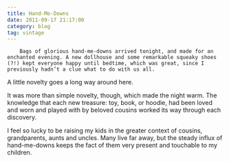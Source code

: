 ```yaml
---
title: Hand-Me-Downs
date: 2011-09-17 21:17:00
category: blog
tag: vintage
---
```

        Bags of glorious hand-me-downs arrived tonight, and made for an enchanted evening. A new dollhouse and some remarkable squeaky shoes (?!) kept everyone happy until bedtime, which was great, since I previously hadn’t a clue what to do with us all.

A little novelty goes a long way around here.

It was more than simple novelty, though, which made the night warm. The knowledge that each new treasure: toy, book, or hoodie, had been loved and worn and played with by beloved cousins worked its way through each discovery.

I feel so lucky to be raising my kids in the greater context of cousins, grandparents, aunts and uncles. Many live far away, but the steady influx of hand-me-downs keeps the fact of them very present and touchable to my children.